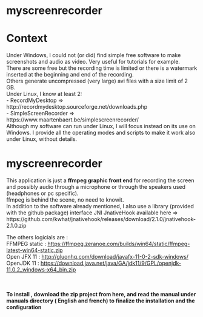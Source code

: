 # myscreenrecorder
<h1>Context</h1>
Under Windows, I could not (or did) find simple free software to make screenshots and
audio as video. Very useful for tutorials for example.</br>
There are some free but the recording time is limited or there is a watermark inserted at the
beginning and end of the recording.</br> Others generate uncompressed (very large) avi files with a size
limit of 2 GB.</br>
Under Linux, I know at least 2:</br>
- RecordMyDesktop =&gt; http://recordmydesktop.sourceforge.net/downloads.php </br>
- SimpleScreenRecorder =&gt; https://www.maartenbaert.be/simplescreenrecorder/</br>
Although my software can run under Linux, I will focus instead on its use on Windows. I
provide all the operating modes and scripts to make it work also under Linux, without details.
<br/>
<h1><b>myscreenrecorder</B></h1>
This application is just a <b>ffmpeg graphic front end </b>for recording the screen
and possibly audio through a microphone or through the speakers used (headphones or pc specific).</br>
ffmpeg is behind the scene, no need to knowit.</br>
In addition to the software already mentioned, I also use a library (provided with the github
package) interface JNI JnativeHook available here =>
https://github.com/kwhat/jnativehook/releases/download/2.1.0/jnativehook-2.1.0.zip

The others logicials are : </br>
FFMPEG static : https://ffmpeg.zeranoe.com/builds/win64/static/ffmpeg-latest-win64-static.zip
</br>
Open JFX 11 : http://gluonhq.com/download/javafx-11-0-2-sdk-windows/
</br> OpenJDK 11 : https://download.java.net/java/GA/jdk11/9/GPL/openjdk-11.0.2_windows-x64_bin.zip

</br></br>
<b>To install , download the zip project from here, and read the manual under manuals directory  ( English and french) to finalize the installation and the configuration</b>
